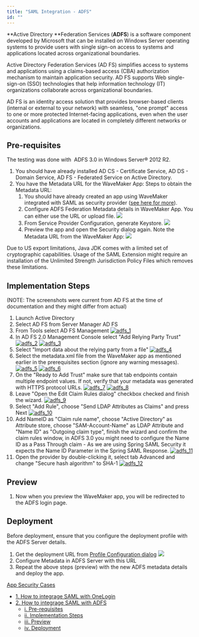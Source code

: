 ```yaml
---
title: "SAML Integration - ADFS"
id: ""
---
```


**Active Directory **Federation Services (**ADFS**) is a software component developed by Microsoft that can be installed on Windows Server operating systems to provide users with single sign-on access to systems and applications located across organizational boundaries.

Active Directory Federation Services (AD FS) simplifies access to systems and applications using a claims-based access (CBA) authorization mechanism to maintain application security. AD FS supports Web single-sign-on (SSO) technologies that help information technology (IT) organizations collaborate across organizational boundaries.

AD FS is an identity access solution that provides browser-based clients (internal or external to your network) with seamless, "one prompt" access to one or more protected Internet-facing applications, even when the user accounts and applications are located in completely different networks or organizations.

## Pre-requisites

The testing was done with  ADFS 3.0 in Windows Server® 2012 R2.

1. You should have already installed AD CS - Certificate Service, AD DS - Domain Service, AD FS - Federated Service on Active Directory. 
2. You have the Metadata URL for the WaveMaker App: Steps to obtain the Metadata URL:
    1. You should have already created an app using WaveMaker integrated with SAML as security provider ([see here for more](/learn/app-development/app-security/saml-integration/#integration)).
    2. Configure ADFS Federation Metadata details in WaveMaker App. You can either use the URL or upload file. [![](/learn/assets/adfs_wm_meta1.png?v=20)](/learn/assets/adfs_wm_meta1.png?v=20)
    3. From Service Provider Configuration, generate Keystore. [![](/learn/assets/adfs_wm_meta2.png)](/learn/assets/adfs_wm_meta2.png)
    4. Preview the app and open the Security dialog again. Note the Metadata URL from the WaveMaker App: [![](/learn/assets/adfs_url.png)](/learn/assets/adfs_url.png)

Due to US export limitations, Java JDK comes with a limited set of cryptographic capabilities. Usage of the SAML Extension might require an installation of the Unlimited Strength Jurisdiction Policy Files which removes these limitations.

## Implementation Steps

(NOTE: The screenshots were current from AD FS at the time of documentation and they might differ from actual)

1. Launch Active Directory
2. Select AD FS from Server Manager AD FS
3. From Tools select AD FS Management [![adfs_1](/learn/assets/adfs_1.png)](/learn/assets/adfs_1.png)
4. In AD FS 2.0 Management Console select "Add Relying Party Trust" [![adfs_2](/learn/assets/adfs_2.png)](/learn/assets/adfs_2.png) [![adfs_3](/learn/assets/adfs_3.png)](/learn/assets/adfs_3.png)
5. Select "Import data about the relying party from a file" [![adfs_4](/learn/assets/adfs_4.png)](/learn/assets/adfs_4.png)
6. Select the metadata.xml file from the WaveMaker app as mentioned earlier in the prerequisites section (ignore any warning messages). [![adfs_5](/learn/assets/adfs_5.png)](/learn/assets/adfs_5.png) [![adfs_6](/learn/assets/adfs_6.png)](/learn/assets/adfs_6.png)
7. On the "Ready to Add Trust" make sure that tab endpoints contain multiple endpoint values. If not, verify that your metadata was generated with HTTPS protocol URLs. [![adfs_7](/learn/assets/adfs_7.png)](/learn/assets/adfs_7.png) [![adfs_8](/learn/assets/adfs_8.png)](/learn/assets/adfs_8.png)
8. Leave "Open the Edit Claim Rules dialog" checkbox checked and finish the wizard. [![adfs_9](/learn/assets/adfs_9.png)](/learn/assets/adfs_9.png)
9. Select "Add Rule", choose "Send LDAP Attributes as Claims" and press Next [![adfs_10](/learn/assets/adfs_10.png)](/learn/assets/adfs_10.png)
10. Add NameID as "Claim rule name", choose "Active Directory" as Attribute store, choose "SAM-Account-Name" as LDAP Attribute and "Name ID" as "Outgoing claim type", finish the wizard and confirm the claim rules window, in ADFS 3.0 you might need to configure the Name ID as a Pass Through claim - As we are using Spring SAML Security it expects the Name ID Parameter in the Spring SAML Response. [![adfs_11](/learn/assets/adfs_11.png)](/learn/assets/adfs_11.png)
11. Open the provider by double-clicking it, select tab Advanced and change "Secure hash algorithm" to SHA-1 [![adfs_12](/learn/assets/adfs_12.png)](/learn/assets/adfs_12.png)

## Preview

1. Now when you preview the WaveMaker app, you will be redirected to the ADFS login page.

## Deployment

Before deployment, ensure that you configure the deployment profile with the ADFS Server details.

1. Get the deployment URL from [Profile Configuration dialog](/learn/app-development/deployment/configuration-profiles/) [![](/learn/assets/adfs_wm_deploy.png)](/learn/assets/adfs_wm_deploy.png)
2. Configure Metadata in ADFS Server with this URL
3. Repeat the above steps (preview) with the new ADFS metadata details and deploy the app.

[App Security Cases](/learn/app-development/app-security/app-security/)

- [1\. How to integrage SAML with OneLogin](/learn/how-tos/saml-integration-onelogin/)
- [2\. How to integrage SAML with ADFS](/learn/how-tos/saml-integration-adfs/)
    - [i. Pre-requisites](#prereqs)
    - [ii. Implementation Steps](#steps)
    - [iii. Preview](#preview)
    - [iv. Deployment](#deploy)
